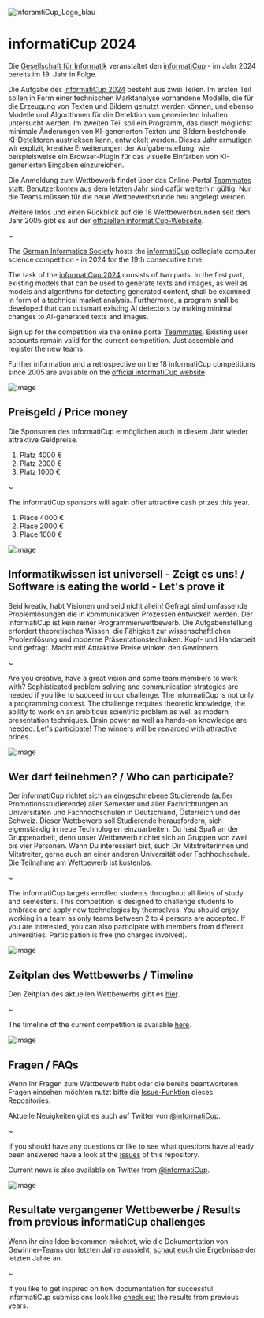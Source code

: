 ![InforamtiCup_Logo_blau](https://github.com/informatiCup/informatiCup2024/assets/600435/285e0b9b-e54d-4cb9-8b18-45520c07276a)

# informatiCup 2024

Die [Gesellschaft für Informatik](https://gi.de) veranstaltet den [informatiCup](https://informaticup.github.io/) - im Jahr 2024 bereits im 19. Jahr in Folge.

Die Aufgabe des [informatiCup 2024](https://informaticup.github.io/competition/20-current) besteht aus zwei Teilen. Im ersten Teil sollen in Form einer technischen Marktanalyse vorhandene Modelle, die für die Erzeugung von Texten und Bildern genutzt werden können, und ebenso Modelle und Algorithmen für die Detektion von generierten Inhalten untersucht werden. Im zweiten Teil soll ein Programm, das durch möglichst minimale Änderungen von KI-generierten Texten und Bildern bestehende KI-Detektoren austricksen kann, entwickelt werden. Dieses Jahr ermutigen wir explizit, kreative Erweiterungen der Aufgabenstellung, wie beispielsweise ein Browser-Plugin für das visuelle Einfärben von KI-generierten Eingaben einzureichen.

Die Anmeldung zum Wettbewerb findet über das Online-Portal [Teammates](Teammates.md) statt. Benutzerkonten aus dem letzten Jahr sind dafür weiterhin gültig. Nur die Teams müssen für die neue Wettbewerbsrunde neu angelegt werden.

Weitere Infos und einen Rückblick auf die 18 Wettbewerbsrunden seit dem Jahr 2005 gibt es auf der [offiziellen informatiCup-Webseite](https://informaticup.github.io/).

~

The [German Informatics Society](https://gi.de) hosts the [informatiCup](https://informaticup.github.io/) collegiate computer science competition - in 2024 for the 19th consecutive time.

The task of the [informatiCup 2024](https://informaticup.github.io/competition/20-current) consists of two parts. In the first part, existing models that can be used to generate texts and images, as well as models and algorithms for detecting generated content, shall be examined in form of a technical market analysis. Furthermore, a program shall be developed that can outsmart existing AI detectors by making minimal changes to AI-generated texts and images.

Sign up for the competition via the online portal [Teammates](Teammates.md). Existing user accounts remain valid for the current competition. Just assemble and register the new teams.

Further information and a retrospective on the 18 informatiCup competitions since 2005 are available on the [official informatiCup website](https://informaticup.github.io/).

![image](https://cloud.githubusercontent.com/assets/1872314/19118630/4ea5533c-8b1d-11e6-8496-a796adce2001.png)

## Preisgeld / Price money

Die Sponsoren des informatiCup ermöglichen auch in diesem Jahr wieder attraktive Geldpreise.

1. Platz 4000 €
2. Platz 2000 €
3. Platz 1000 €

~

The informatiCup sponsors will again offer attractive cash prizes this year.

1. Place 4000 €
2. Place 2000 €
3. Place 1000 €

![image](https://cloud.githubusercontent.com/assets/1872314/19119326/b43d4978-8b1f-11e6-9736-a31f92e75424.png)

## Informatikwissen ist universell - Zeigt es uns! / Software is eating the world - Let's prove it

Seid kreativ, habt Visionen und seid nicht allein! Gefragt sind umfassende Problemlösungen die in kommunikativen Prozessen entwickelt werden. Der informatiCup ist kein reiner Programmierwettbewerb. Die Aufgabenstellung erfordert theoretisches Wissen, die Fähigkeit zur wissenschaftlichen Problemlösung und moderne Präsentationstechniken. Kopf- und Handarbeit sind gefragt. Macht mit! Attraktive Preise winken den Gewinnern.

~

Are you creative, have a great vision and some team members to work with? Sophisticated problem solving and communication strategies are needed if you like to succeed in our challenge. The informatiCup is not only a programming contest. The challenge requires theoretic knowledge, the ability to work on an ambitious scientific problem as well as modern presentation techniques. Brain power as well as hands-on knowledge are needed. Let's participate! The winners will be rewarded with attractive prices.

![image](https://cloud.githubusercontent.com/assets/1872314/19119326/b43d4978-8b1f-11e6-9736-a31f92e75424.png)

## Wer darf teilnehmen? / Who can participate?

Der informatiCup richtet sich an eingeschriebene Studierende (außer Promotionsstudierende) aller Semester und aller Fachrichtungen an Universitäten und Fachhochschulen in Deutschland, Österreich und der Schweiz. Dieser Wettbewerb soll Studierende herausfordern, sich eigenständig in neue Technologien einzuarbeiten. Du hast Spaß an der Gruppenarbeit, denn unser Wettbewerb richtet sich an Gruppen von zwei bis vier Personen. Wenn Du interessiert bist, such Dir Mitstreiterinnen und Mitstreiter, gerne auch an einer anderen Universität oder Fachhochschule. Die Teilnahme am Wettbewerb ist kostenlos.

~

The informatiCup targets enrolled students throughout all fields of study and semesters. This competition is designed to challenge students to embrace and apply new technologies by themselves. You should enjoy working in a team as only teams between 2 to 4 persons are accepted. If you are interested, you can also participate with members from different universities. Participation is free (no charges involved).

![image](https://cloud.githubusercontent.com/assets/1872314/19118952/6e878106-8b1e-11e6-9e3d-0f7dc393d71a.png)

## Zeitplan des Wettbewerbs / Timeline

Den Zeitplan des aktuellen Wettbewerbs gibt es [hier](https://informaticup.github.io/competition/20-current).

~

The timeline of the current competition is available [here](https://informaticup.github.io/competition/20-current).

![image](https://cloud.githubusercontent.com/assets/1872314/19183660/a90e3f84-8c79-11e6-9047-b13c02a3290d.png)

## Fragen / FAQs

Wenn Ihr Fragen zum Wettbewerb habt oder die bereits beantworteten Fragen einsehen möchten nutzt bitte die [Issue-Funktion](https://github.com/InformatiCup/InformatiCup2024/issues) dieses Repositories.

Aktuelle Neuigkeiten gibt es auch auf Twitter von [@informatiCup](https://twitter.com/informatiCup).

~

If you should have any questions or like to see what questions have already been answered have a look at the [issues](https://github.com/InformatiCup/InformatiCup2024/issues) of this repository.

Current news is also available on Twitter from [@informatiCup](https://twitter.com/informatiCup).

![image](https://cloud.githubusercontent.com/assets/1872314/19119143/16a67f04-8b1f-11e6-8b47-0d3510eae0b8.png)

## Resultate vergangener Wettbewerbe / Results from previous informatiCup challenges

Wenn ihr eine Idee bekommen möchtet, wie die Dokumentation von Gewinner-Teams der letzten Jahre aussieht, [schaut euch](https://informaticup.github.io/solutions) die Ergebnisse der letzten Jahre an.

~

If you like to get inspired on how documentation for successful informatiCup submissions look like [check out](https://informaticup.github.io/solutions) the results from previous years.
